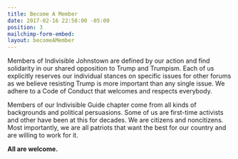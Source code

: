 ```yaml
---
title: Become A Member
date: 2017-02-16 22:58:00 -05:00
position: 3
mailchimp-form-embed: 
layout: becomeAMember
---
```


Members of Indivisible Johnstown are defined by our action and find solidarity in our shared opposition to Trump and Trumpism. Each of us explicitly reserves our individual stances on specific issues for other forums as we believe resisting Trump is more important than any single issue. We adhere to a Code of Conduct that welcomes and respects everybody.

Members of our Indivisible Guide chapter come from all kinds of backgrounds and political persuasions. Some of us are first-time activists and other have been at this for decades. We are citizens and noncitizens. Most importantly, we are all patriots that want the best for our country and are willing to work for it.

**All are welcome.**
